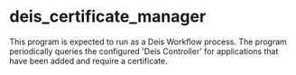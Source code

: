# deis_certificate_manager

This program is expected to run as a Deis Workflow process.  The program
periodically queries the configured 'Deis Controller' for applications that
have been added and require a certificate.
